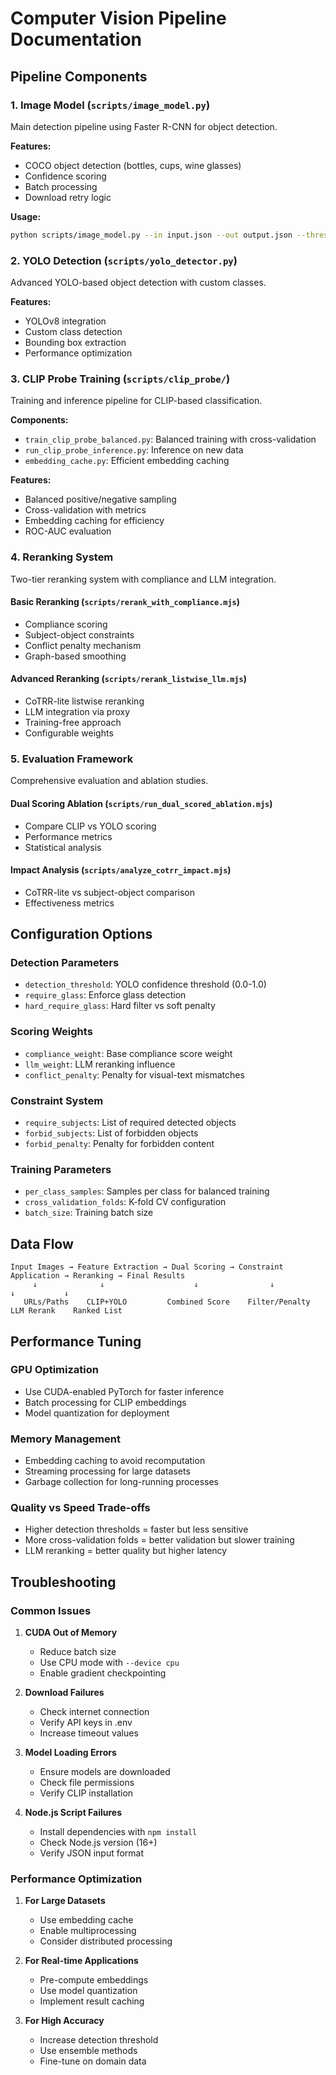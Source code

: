 # Computer Vision Pipeline Documentation

## Pipeline Components

### 1. Image Model (`scripts/image_model.py`)
Main detection pipeline using Faster R-CNN for object detection.

**Features:**
- COCO object detection (bottles, cups, wine glasses)
- Confidence scoring
- Batch processing
- Download retry logic

**Usage:**
```bash
python scripts/image_model.py --in input.json --out output.json --threshold 0.5
```

### 2. YOLO Detection (`scripts/yolo_detector.py`)
Advanced YOLO-based object detection with custom classes.

**Features:**
- YOLOv8 integration
- Custom class detection
- Bounding box extraction
- Performance optimization

### 3. CLIP Probe Training (`scripts/clip_probe/`)
Training and inference pipeline for CLIP-based classification.

**Components:**
- `train_clip_probe_balanced.py`: Balanced training with cross-validation
- `run_clip_probe_inference.py`: Inference on new data
- `embedding_cache.py`: Efficient embedding caching

**Features:**
- Balanced positive/negative sampling
- Cross-validation with metrics
- Embedding caching for efficiency
- ROC-AUC evaluation

### 4. Reranking System
Two-tier reranking system with compliance and LLM integration.

#### Basic Reranking (`scripts/rerank_with_compliance.mjs`)
- Compliance scoring
- Subject-object constraints
- Conflict penalty mechanism
- Graph-based smoothing

#### Advanced Reranking (`scripts/rerank_listwise_llm.mjs`)
- CoTRR-lite listwise reranking
- LLM integration via proxy
- Training-free approach
- Configurable weights

### 5. Evaluation Framework
Comprehensive evaluation and ablation studies.

#### Dual Scoring Ablation (`scripts/run_dual_scored_ablation.mjs`)
- Compare CLIP vs YOLO scoring
- Performance metrics
- Statistical analysis

#### Impact Analysis (`scripts/analyze_cotrr_impact.mjs`)
- CoTRR-lite vs subject-object comparison
- Effectiveness metrics

## Configuration Options

### Detection Parameters
- `detection_threshold`: YOLO confidence threshold (0.0-1.0)
- `require_glass`: Enforce glass detection
- `hard_require_glass`: Hard filter vs soft penalty

### Scoring Weights
- `compliance_weight`: Base compliance score weight
- `llm_weight`: LLM reranking influence
- `conflict_penalty`: Penalty for visual-text mismatches

### Constraint System
- `require_subjects`: List of required detected objects
- `forbid_subjects`: List of forbidden objects
- `forbid_penalty`: Penalty for forbidden content

### Training Parameters
- `per_class_samples`: Samples per class for balanced training
- `cross_validation_folds`: K-fold CV configuration
- `batch_size`: Training batch size

## Data Flow

```
Input Images → Feature Extraction → Dual Scoring → Constraint Application → Reranking → Final Results
     ↓              ↓                    ↓                ↓                    ↓           ↓
   URLs/Paths    CLIP+YOLO         Combined Score    Filter/Penalty      LLM Rerank    Ranked List
```

## Performance Tuning

### GPU Optimization
- Use CUDA-enabled PyTorch for faster inference
- Batch processing for CLIP embeddings
- Model quantization for deployment

### Memory Management
- Embedding caching to avoid recomputation
- Streaming processing for large datasets
- Garbage collection for long-running processes

### Quality vs Speed Trade-offs
- Higher detection thresholds = faster but less sensitive
- More cross-validation folds = better validation but slower training
- LLM reranking = better quality but higher latency

## Troubleshooting

### Common Issues

1. **CUDA Out of Memory**
   - Reduce batch size
   - Use CPU mode with `--device cpu`
   - Enable gradient checkpointing

2. **Download Failures**
   - Check internet connection
   - Verify API keys in .env
   - Increase timeout values

3. **Model Loading Errors**
   - Ensure models are downloaded
   - Check file permissions
   - Verify CLIP installation

4. **Node.js Script Failures**
   - Install dependencies with `npm install`
   - Check Node.js version (16+)
   - Verify JSON input format

### Performance Optimization

1. **For Large Datasets**
   - Use embedding cache
   - Enable multiprocessing
   - Consider distributed processing

2. **For Real-time Applications**
   - Pre-compute embeddings
   - Use model quantization
   - Implement result caching

3. **For High Accuracy**
   - Increase detection threshold
   - Use ensemble methods
   - Fine-tune on domain data